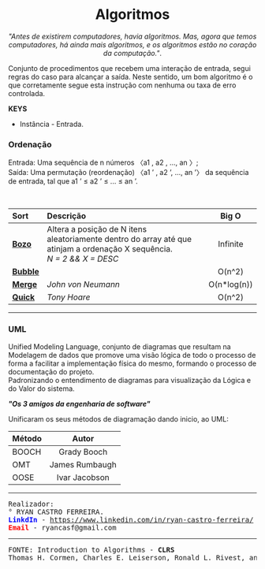 <h1><center>Algoritmos</center></h1>
<center><i>"Antes de existirem computadores, havia algoritmos. Mas, agora que temos computadores, há ainda mais algoritmos, e os algoritmos estão no coração da computação."</i>. </center>

<p>Conjunto de procedimentos que recebem uma interação de entrada, segui regras do caso para alcançar a saída. Neste sentido, um bom algoritmo é o que corretamente segue esta instrução com nenhuma ou taxa de erro controlada.<br></p>
<b>KEYS</b>
<ul>
    <li>Instância - Entrada.</li>
</ul>

<h3>Ordenação</h3>
<p>Entrada: Uma sequência de n números 〈a1 , a2 , ..., an 〉; <br>Saída: Uma permutação (reordenação) 〈a1 ’ , a2 ’, ..., an ’〉 da sequência de entrada, tal que a1 ’ ≤ a2 ’ ≤ ... ≤ an ’.</p>

<br />

Sort | Descrição | Big O
:--------- | :------ | :------:
<b><a href="https://github.com/RyanCasf/Algoritmos/blob/master/src/main/java/br/com/ryan/sort/simple/bozo/Bozo.java">Bozo</a></b>|Altera a posição de N itens aleatoriamente dentro do array até que atinjam a ordenação X sequência.<br /><i>N = 2 && X = DESC</i>|Infinite
<b><a href="https://github.com/RyanCasf/Algoritmos">Bubble</a></b>||O(n^2)
<b><a href="https://github.com/RyanCasf/Algoritmos">Merge</a></b>|<i>John von Neumann</i>|O(n*log(n))
<b><a href="https://github.com/RyanCasf/Algoritmos">Quick</a></b>|<i>Tony Hoare</i>|O(n^2)
<hr>

<h3>UML</h3>
<p>Unified Modeling Language, conjunto de diagramas que resultam na Modelagem de dados que promove uma visão lógica de todo o processo de forma a facilitar a implementação física do mesmo, formando o processo de  documentação do projeto.<br>
Padronizando o entendimento de diagramas para visualização da Lógica e do Valor do sistema.</p>

<b><i>"Os 3 amigos da engenharia de software"</b></i><br>
<p>Unificaram os seus métodos de diagramação dando inicio, ao UML:</p>

Método | Autor
:--------- | :------:
BOOCH | Grady Booch
OMT | James Rumbaugh
OOSE | Ivar Jacobson 

<hr>

<pre>
Realizador:
° RYAN CASTRO FERREIRA.
<b style="color: blue;">LinkdIn </b>- <a href="https://www.linkedin.com/in/ryan-castro-ferreira">https://www.linkedin.com/in/ryan-castro-ferreira/</a>
<b style="color: red;">Email </b>- ryancasf@gmail.com
</pre>

<hr />
<pre>
FONTE: Introduction to Algorithms - <b>CLRS</b>
Thomas H. Cormen, Charles E. Leiserson, Ronald L. Rivest, and Clifford Stein
</pre>
